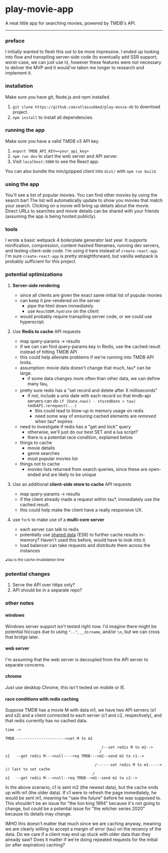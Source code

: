 # play-movie-app

A neat little app for searching movies, powered by TMDB's API.

---

### preface 

I initially wanted to flesh this out to be more impressive. I ended up looking into flow and transpiling server-side code (to eventually add SSR support; worst-case, we can just use `h`), however these features were not necessary to deliver the MVP and it would've taken me longer to research and implement it.

### installation

  Make sure you have git, Node.js and npm installed.

  1. `git clone https://github.com/atlassubbed/play-movie-db` to download project.
  2. `npm install` to install all dependencies.

### running the app

  Make sure you have a valid TMDB v3 API key.

  1. `export TMDB_API_KEY=<your_api_key>` 
  2. `npm run dev` to start the web server and API server.
  3. Visit `localhost:3000` to see the React app.

  You can also bundle the min/gzipped client into `dist/` with `npm run build`.

### using the app

  You'll see a list of popular movies. You can find other movies by using the search bar! The list will automatically update to show you movies that match your search. Clicking on a movie will bring up details about the movie. Direct URLs to searches and movie details can be shared with your friends (assuming the app is being hosted publicly).

### tools

I wrote a basic webpack 4 boilerplate generator last year. It supports minification, compression, content-hashed filenames, running dev servers, and testing client-side code. I'm using it here instead of `create-react-app`. I'm sure `create-react-app` is pretty straightforward, but vanilla webpack is probably sufficient for this project.

### potential optimizations

  1. **Server-side rendering**
      * since all clients are given the exact same initial list of popular movies
      * can keep it pre-rendered on the server
        * pipe the html down immediately
        * use `ReactDOM.hydrate` on the client
      * would probably require transpiling server code, or we could use hyperscript.

  2. Use **Redis to cache** API requests
      * map query-params -> results
      * if we can can find query-params key in Redis, use the cached result instead of hitting TMDB API
      * this could help alleviate problems if we're running into TMDB API limits.
      * assumption: movie data doesn't change that much, tau\* can be large.
        * if some data changes more often than other data, we can define many tau<sub>i</sub>
      * pretty sure redis has a "set record and delete after X milliseconds"
        * if not, include a unix date with each record so that tmdb-api servers can do `if (Date.now() - storedDate > tau) tmdbAPI.rerequest(...)`
          * this could lead to blow-up in memory usage on redis
          * need some way of ensuring cached elements are *removed* when tau\* expires
      * need to investigate if redis has a "get and lock" query
        * otherwise, we'll just do our best SET and a lua script?
        * there is a potential race condition, explained below.
      * things to cache
        * movie details
        * genre searches
        * most popular movies list
      * things not to cache
        * movies lists returned from search queries, since these are open-ended and are likely to be unique

  3. Use an additional **client-side store to cache** API requests
      * map query-params -> results
      * if the client already made a request within tau\*, immediately use the cached result.
      * this could help make the client have a really responsive UX.

  4. use `fork` to make use of a **multi-core server**
      * each server can talk to redis
      * potentially use [shared data](http://2ality.com/2017/01/shared-array-buffer.html) (ES8) to further cache results in-memory? Haven't used this before, would have to look into it.
      * load balancer can take requests and distribute them across the instances

  \*<sup>tau is the cache-invalidation time</sup>

### potential changes

  1. Serve the API over https only?
  2. API should be in a separate repo?

### other notes

#### windows

Windows server support isn't tested right now. I'd imagine there might be potential hiccups due to using `".."`, `__dirname`, and/or `\n`, but we can cross that bridge later.

#### web server

I'm assuming that the web server is decoupled from the API server to separate concerns. 

#### chrome

Just use desktop Chrome, this isn't tested on mobile or IE.

#### race conditions with redis caching

Suppose TMDB has a movie M with data m1, we have two API servers (s1 and s2) and a client connected to each server (c1 and c2, respectively), and that redis currently has no cached data.

```
time ->

TMDB ---------------------->set M to m2

                                           /--set redis M to m2-->
                                          /
s1   --get redis M--->null----req TMDB--->m2--send m2 to c1-->

                                        /------set redis M to m1-----> // last to set cache
                                       /    
s2   --get redis M--->null--req TMDB-->m1--send m1 to c2-->
```

In the above scenario, c1 is sent m2 (the newest data), but the cache ends up with m1 (the older data). If c1 were to refresh the page immediately, he would be sent m1, meaning he "saw the future" before he was supposed to. This shouldn't be an issue for "the lion king 1994" because it's not going to change, but could be a potential issue for "the witcher series 2020" because its details may change.

IMHO this doesn't matter that much since we are caching anyway, meaning we are clearly willing to accept a margin of error (tau) on the recency of the data. Do we care if a client may end up stuck with older data than they already saw? Does it matter if we're doing repeated requests for the initial (or after expiration) caching?
